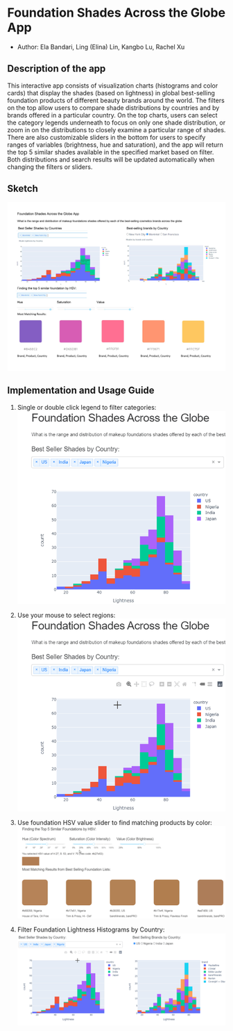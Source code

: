 # Foundation Shades Across the Globe App

-   Author: Ela Bandari, Ling (Elina) Lin, Kangbo Lu, Rachel Xu

## Description of the app
This interactive app consists of visualization charts (histograms and color cards) that display the shades (based on lightness) in global best-selling foundation products of different beauty brands around the world. The filters on the top allow users to compare shade distributions by countries and by brands offered in a particular country. On the top charts, users can select the category legends underneath to focus on only one shade distribution, or zoom in on the distributions to closely examine a particular range of shades. There are also customizable sliders in the bottom for users to specify ranges of variables (brightness, hue and saturation), and the app will return the top 5 similar shades available in the specified market based on filter. Both distributions and search results will be updated automatically when changing the filters or sliders. 

## Sketch 
![Dashboad Sketch Design](dashboard_sketch.jpg)

## Implementation and Usage Guide
1. Single or double click legend to filter categories:  
![Select Legend Categories](./data/gif_tutorials/select_legend_categories.gif)

2. Use your mouse to select regions:  
![Select Region With Mouse](./data/gif_tutorials/select_region_with_mouse.gif)

3. Use foundation HSV value slider to find matching products by color:  
![Select Color By HSV](./data/gif_tutorials/select_color_by_HSV.gif)

4. Filter Foundation Lightness Histograms by Country:  
![Filter by Country](./data/gif_tutorials/filter_by_country.gif)
